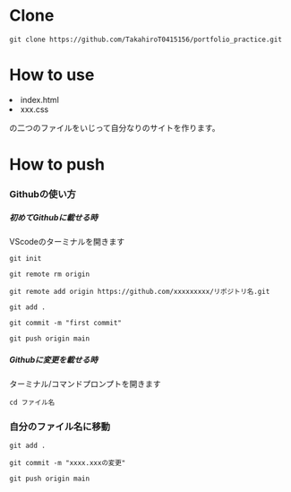 # Clone

```rb:ターミナル/コマンドプロンプト
git clone https://github.com/TakahiroT0415156/portfolio_practice.git
```

# How to use

<li>index.html</li>
<li>xxx.css</li>
<p>の二つのファイルをいじって自分なりのサイトを作ります。</p>

# How to push

### Githubの使い方

##### 初めてGithubに載せる時

VScodeのターミナルを開きます
```rb:ターミナル/コマンドプロンプト
git init
```

```rb:ターミナル/コマンドプロンプト
git remote rm origin
```

```rb:ターミナル/コマンドプロンプト
git remote add origin https://github.com/xxxxxxxxx/リポジトリ名.git
```

```rb:ターミナル/コマンドプロンプト
git add .
```

```rb:ターミナル/コマンドプロンプト
git commit -m "first commit"
```

```rb:ターミナル/コマンドプロンプト
git push origin main
```



##### Githubに変更を載せる時

ターミナル/コマンドプロンプトを開きます
```rb:ターミナル/コマンドプロンプト
cd ファイル名
```
### 自分のファイル名に移動

```rb:ターミナル/コマンドプロンプト
git add .
```

```rb:ターミナル/コマンドプロンプト
git commit -m "xxxx.xxxの変更"
```

```rb:ターミナル/コマンドプロンプト
git push origin main
```